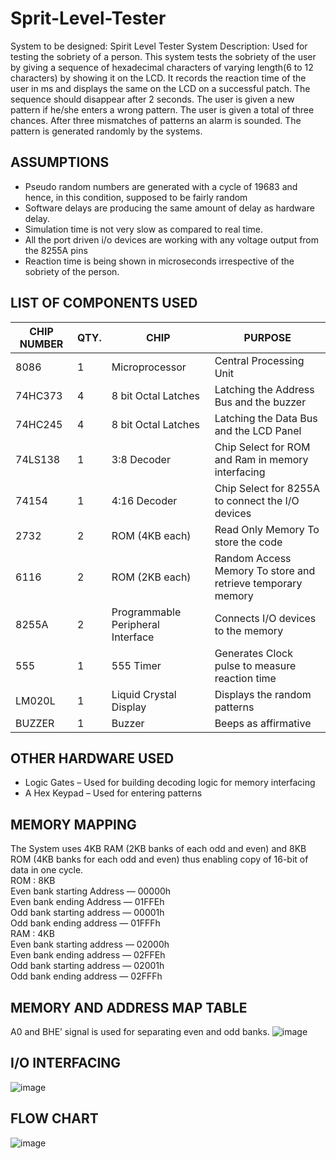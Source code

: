 # Sprit-Level-Tester
System to be designed: Spirit Level Tester System Description:
Used for testing the sobriety of a person. This system tests the sobriety of the user by
giving a sequence of hexadecimal characters of varying length(6 to 12 characters) by
showing it on the LCD. It records the reaction time of the user in ms and displays the
same on the LCD on a successful patch. The sequence should disappear after 2
seconds. The user is given a new pattern if he/she enters a wrong pattern. The user is
given a total of three chances. After three mismatches of patterns an alarm is sounded.
The pattern is generated randomly by the systems.

## ASSUMPTIONS
- Pseudo random numbers are generated with a cycle of 19683 and hence, in this
condition, supposed to be fairly random
- Software delays are producing the same amount of delay as hardware delay.
- Simulation time is not very slow as compared to real time.
- All the port driven i/o devices are working with any voltage output from the 8255A
pins
- Reaction time is being shown in microseconds irrespective of the sobriety of the
person.

## LIST OF COMPONENTS USED
| CHIP NUMBER | QTY. | CHIP | PURPOSE |
| --- | --- | --- | --- |
| 8086 | 1 | Microprocessor | Central Processing Unit |
| 74HC373 | 4 | 8 bit Octal Latches | Latching the Address Bus and the buzzer |
| 74HC245 | 4 | 8 bit Octal Latches | Latching the Data Bus and the LCD Panel |
| 74LS138 | 1 | 3:8 Decoder | Chip Select for ROM and Ram in memory interfacing |
| 74154 | 1 | 4:16 Decoder | Chip Select for 8255A to connect the I/O devices |
| 2732 | 2 | ROM (4KB each) | Read Only Memory To store the code |
| 6116 | 2 | ROM (2KB each) | Random Access Memory To store and retrieve temporary memory |
| 8255A | 2 | Programmable Peripheral Interface | Connects I/O devices to the memory |
| 555 | 1 | 555 Timer | Generates Clock pulse to measure reaction time |
| LM020L | 1 | Liquid Crystal Display | Displays the random patterns |
| BUZZER | 1 | Buzzer | Beeps as affirmative |


## OTHER HARDWARE USED
- Logic Gates – Used for building decoding logic for memory interfacing
- A Hex Keypad – Used for entering patterns

## MEMORY MAPPING
The System uses 4KB RAM (2KB banks of each odd and even) and 8KB ROM (4KB
banks for each odd and even) thus enabling copy of 16-bit of data in one cycle.<br/>
ROM : 8KB<br/>
Even bank starting Address — 00000h<br/>
Even bank ending Address — 01FFEh<br/>
Odd bank starting address — 00001h<br/>
Odd bank ending address — 01FFFh<br/>
RAM : 4KB<br/>
Even bank starting address — 02000h<br/>
Even bank ending address — 02FFEh<br/>
Odd bank starting address — 02001h<br/>
Odd bank ending address — 02FFFh<br/>
## MEMORY AND ADDRESS MAP TABLE
A0 and BHE’ signal is used for separating even and odd banks.
![image](https://user-images.githubusercontent.com/54111714/140653438-edba41df-fa0c-402e-ada0-a2d31de7544f.png)

## I/O INTERFACING
![image](https://user-images.githubusercontent.com/54111714/140653466-8627a97f-ef88-4d4a-9511-5f10972b448b.png)

## FLOW CHART
![image](https://user-images.githubusercontent.com/54111714/140653478-616ee6cf-d6a6-4ed2-9261-b2b29ea5ac2f.png)


